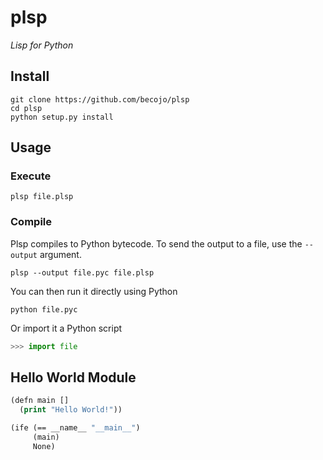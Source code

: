 # plsp

_Lisp for Python_


## Install

```
git clone https://github.com/becojo/plsp
cd plsp
python setup.py install
```

## Usage
### Execute

```
plsp file.plsp
```

### Compile

Plsp compiles to Python bytecode. To send the output to a file, use the `--output` argument.

```
plsp --output file.pyc file.plsp
```

You can then run it directly using Python

```
python file.pyc
```

Or import it a Python script

```python
>>> import file
```


## Hello World Module

```lisp
(defn main []
  (print "Hello World!"))

(ife (== __name__ "__main__")
     (main)
     None)
```

